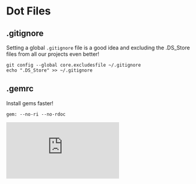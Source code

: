 # Dot Files

## .gitignore
Setting a global `.gitignore` file is a good idea and excluding the .DS_Store files from all our projects even better!

```
git config --global core.excludesfile ~/.gitignore
echo ".DS_Store" >> ~/.gitignore
```

## .gemrc
Install gems faster!

```
gem: --no-ri --no-rdoc
```

[![Analytics](https://ga-beacon.appspot.com/UA-49118238-1/leonelgalan/guides/dot-files.md?pixel)](https://github.com/igrigorik/ga-beacon)
